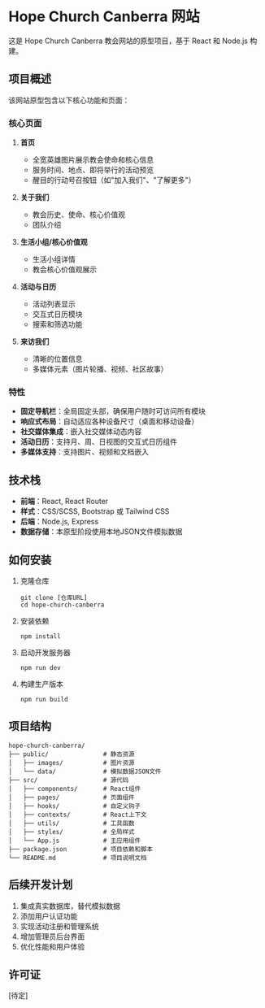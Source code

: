 # Hope Church Canberra 网站

这是 Hope Church Canberra 教会网站的原型项目，基于 React 和 Node.js 构建。

## 项目概述

该网站原型包含以下核心功能和页面：

### 核心页面
1. **首页**
   - 全宽英雄图片展示教会使命和核心信息
   - 服务时间、地点、即将举行的活动预览
   - 醒目的行动号召按钮（如"加入我们"、"了解更多"）

2. **关于我们**
   - 教会历史、使命、核心价值观
   - 团队介绍

3. **生活小组/核心价值观**
   - 生活小组详情
   - 教会核心价值观展示

4. **活动与日历**
   - 活动列表显示
   - 交互式日历模块
   - 搜索和筛选功能

5. **来访我们**
   - 清晰的位置信息
   - 多媒体元素（图片轮播、视频、社区故事）

### 特性

- **固定导航栏**：全局固定头部，确保用户随时可访问所有模块
- **响应式布局**：自动适应各种设备尺寸（桌面和移动设备）
- **社交媒体集成**：嵌入社交媒体动态内容
- **活动日历**：支持月、周、日视图的交互式日历组件
- **多媒体支持**：支持图片、视频和文档嵌入

## 技术栈

- **前端**：React, React Router
- **样式**：CSS/SCSS, Bootstrap 或 Tailwind CSS
- **后端**：Node.js, Express
- **数据存储**：本原型阶段使用本地JSON文件模拟数据

## 如何安装

1. 克隆仓库
   ```
   git clone [仓库URL]
   cd hope-church-canberra
   ```

2. 安装依赖
   ```
   npm install
   ```

3. 启动开发服务器
   ```
   npm run dev
   ```

4. 构建生产版本
   ```
   npm run build
   ```

## 项目结构

```
hope-church-canberra/
├── public/               # 静态资源
│   ├── images/           # 图片资源
│   └── data/             # 模拟数据JSON文件
├── src/                  # 源代码
│   ├── components/       # React组件
│   ├── pages/            # 页面组件
│   ├── hooks/            # 自定义钩子
│   ├── contexts/         # React上下文
│   ├── utils/            # 工具函数
│   ├── styles/           # 全局样式
│   └── App.js            # 主应用组件
├── package.json          # 项目依赖和脚本
└── README.md             # 项目说明文档
```

## 后续开发计划

1. 集成真实数据库，替代模拟数据
2. 添加用户认证功能
3. 实现活动注册和管理系统
4. 增加管理员后台界面
5. 优化性能和用户体验

## 许可证

[待定] 
